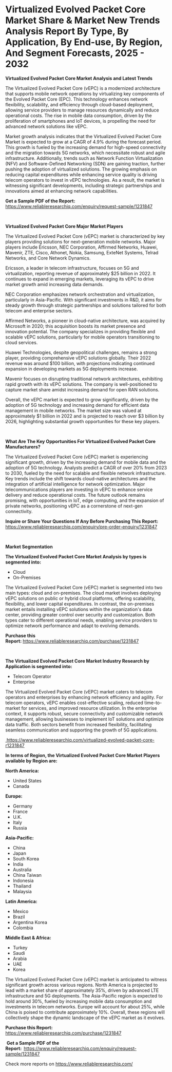 <p><h1>Virtualized Evolved Packet Core Market Share & Market New Trends Analysis Report By Type, By Application, By End-use, By Region, And Segment Forecasts, 2025 - 2032</h1></p><p><strong>Virtualized Evolved Packet Core Market Analysis and Latest Trends</strong></p>
<p><p>The Virtualized Evolved Packet Core (vEPC) is a modernized architecture that supports mobile network operations by virtualizing key components of the Evolved Packet Core (EPC). This technology enhances network flexibility, scalability, and efficiency through cloud-based deployment, allowing service providers to manage resources dynamically and reduce operational costs. The rise in mobile data consumption, driven by the proliferation of smartphones and IoT devices, is propelling the need for advanced network solutions like vEPC.</p><p>Market growth analysis indicates that the Virtualized Evolved Packet Core Market is expected to grow at a CAGR of 4.9% during the forecast period. This growth is fueled by the increasing demand for high-speed connectivity and the migration towards 5G networks, which necessitate robust and agile infrastructure. Additionally, trends such as Network Function Virtualization (NFV) and Software-Defined Networking (SDN) are gaining traction, further pushing the adoption of virtualized solutions. The growing emphasis on reducing capital expenditures while enhancing service quality is driving telecom operators to invest in vEPC technologies. As a result, the market is witnessing significant developments, including strategic partnerships and innovations aimed at enhancing network capabilities.</p></p>
<p><strong>Get a Sample PDF of the Report:&nbsp;</strong> <a href="https://www.reliableresearchiq.com/enquiry/request-sample/1231847?utm_campaign=2276&utm_medium=2&utm_source=Github&utm_content=ia&utm_term=08042025&utm_id=virtualized-evolved-packet-core">https://www.reliableresearchiq.com/enquiry/request-sample/1231847</a></p>
<p>&nbsp;</p>
<p><strong>Virtualized Evolved Packet Core Major Market Players</strong></p>
<p><p>The Virtualized Evolved Packet Core (vEPC) market is characterized by key players providing solutions for next-generation mobile networks. Major players include Ericsson, NEC Corporation, Affirmed Networks, Huawei, Mavenir, ZTE, Cisco, Athonet, Nokia, Samsung, ExteNet Systems, Telrad Networks, and Core Network Dynamics. </p><p>Ericsson, a leader in telecom infrastructure, focuses on 5G and virtualization, reporting revenue of approximately $25 billion in 2022. It continues to expand in emerging markets, leveraging its vEPC to drive market growth amid increasing data demands.</p><p>NEC Corporation emphasizes network orchestration and virtualization, particularly in Asia-Pacific. With significant investments in R&D, it aims for steady growth through strategic partnerships and solutions tailored for both telecom and enterprise sectors.</p><p>Affirmed Networks, a pioneer in cloud-native architecture, was acquired by Microsoft in 2020; this acquisition boosts its market presence and innovation potential. The company specializes in providing flexible and scalable vEPC solutions, particularly for mobile operators transitioning to cloud services.</p><p>Huawei Technologies, despite geopolitical challenges, remains a strong player, providing comprehensive vEPC solutions globally. Their 2022 revenue was around $100 billion, with projections indicating continued expansion in developing markets as 5G deployments increase.</p><p>Mavenir focuses on disrupting traditional network architectures, exhibiting rapid growth with its vEPC solutions. The company is well-positioned to capture market share amidst increasing demand for open RAN solutions.</p><p>Overall, the vEPC market is expected to grow significantly, driven by the adoption of 5G technology and increasing demand for efficient data management in mobile networks. The market size was valued at approximately $1 billion in 2022 and is projected to reach over $3 billion by 2026, highlighting substantial growth opportunities for these key players.</p></p>
<p>&nbsp;</p>
<p><strong>What Are The Key Opportunities For Virtualized Evolved Packet Core Manufacturers?</strong></p>
<p><p>The Virtualized Evolved Packet Core (vEPC) market is experiencing significant growth, driven by the increasing demand for mobile data and the adoption of 5G technology. Analysts predict a CAGR of over 20% from 2023 to 2030, fueled by the need for scalable and flexible network infrastructure. Key trends include the shift towards cloud-native architectures and the integration of artificial intelligence for network optimization. Major telecommunications players are investing in vEPC to enhance service delivery and reduce operational costs. The future outlook remains promising, with opportunities in IoT, edge computing, and the expansion of private networks, positioning vEPC as a cornerstone of next-gen connectivity.</p></p>
<p><strong>Inquire or Share Your Questions If Any Before Purchasing This Report:</strong> <a href="https://www.reliableresearchiq.com/enquiry/pre-order-enquiry/1231847?utm_campaign=2276&utm_medium=2&utm_source=Github&utm_content=ia&utm_term=08042025&utm_id=virtualized-evolved-packet-core">https://www.reliableresearchiq.com/enquiry/pre-order-enquiry/1231847</a></p>
<p>&nbsp;</p>
<p><strong>Market Segmentation</strong></p>
<p><strong>The Virtualized Evolved Packet Core Market Analysis by types is segmented into:</strong></p>
<p><ul><li>Cloud</li><li>On-Premises</li></ul></p>
<p><p>The Virtualized Evolved Packet Core (vEPC) market is segmented into two main types: cloud and on-premises. The cloud market involves deploying vEPC solutions on public or hybrid cloud platforms, offering scalability, flexibility, and lower capital expenditures. In contrast, the on-premises market entails installing vEPC solutions within the organization's data center, providing greater control over security and customization. Both types cater to different operational needs, enabling service providers to optimize network performance and adapt to evolving demands.</p></p>
<p><strong>Purchase this Report:&nbsp;</strong><a href="https://www.reliableresearchiq.com/purchase/1231847?utm_campaign=2276&utm_medium=2&utm_source=Github&utm_content=ia&utm_term=08042025&utm_id=virtualized-evolved-packet-core">https://www.reliableresearchiq.com/purchase/1231847</a></p>
<p>&nbsp;</p>
<p><strong>The Virtualized Evolved Packet Core Market Industry Research by Application is segmented into:</strong></p>
<p><ul><li>Telecom Operator</li><li>Enterprise</li></ul></p>
<p><p>The Virtualized Evolved Packet Core (vEPC) market caters to telecom operators and enterprises by enhancing network efficiency and agility. For telecom operators, vEPC enables cost-effective scaling, reduced time-to-market for services, and improved resource utilization. In the enterprise context, it supports robust, secure connectivity and customizable network management, allowing businesses to implement IoT solutions and optimize data traffic. Both sectors benefit from increased flexibility, facilitating seamless communication and supporting the growth of 5G applications.</p></p>
<p><a href="https://www.reliableresearchiq.com/virtualized-evolved-packet-core-r1231847?utm_campaign=2276&utm_medium=2&utm_source=Github&utm_content=ia&utm_term=08042025&utm_id=virtualized-evolved-packet-core">&nbsp;https://www.reliableresearchiq.com/virtualized-evolved-packet-core-r1231847</a></p>
<p><strong>In terms of Region, the Virtualized Evolved Packet Core Market Players available by Region are:</strong></p>
<p>
    <p> <strong> North America: </strong>
        <ul>
            <li>United States</li>
            <li>Canada</li>
        </ul>
        </p> 
    <p> <strong> Europe: </strong>
        <ul>
            <li>Germany</li>
            <li>France</li>
            <li>U.K.</li>
            <li>Italy</li>
            <li>Russia</li>
        </ul>
        </p> 
    <p> <strong> Asia-Pacific: </strong>
        <ul>
            <li>China</li>
            <li>Japan</li>
            <li>South Korea</li>
            <li>India</li>
            <li>Australia</li>
            <li>China Taiwan</li>
            <li>Indonesia</li>
            <li>Thailand</li>
            <li>Malaysia</li>
        </ul>
        </p> 
    <p> <strong> Latin America: </strong>
        <ul>
            <li>Mexico</li>
            <li>Brazil</li>
            <li>Argentina Korea</li>
            <li>Colombia</li>
        </ul>
        </p> 
    <p> <strong> Middle East & Africa: </strong>
        <ul>
            <li>Turkey</li>
            <li>Saudi</li>
            <li>Arabia</li>
            <li>UAE</li>
            <li>Korea</li>
        </ul>
    </p>
    </p>
<p><p>The Virtualized Evolved Packet Core (vEPC) market is anticipated to witness significant growth across various regions. North America is projected to lead with a market share of approximately 35%, driven by advanced LTE infrastructure and 5G deployments. The Asia-Pacific region is expected to hold around 30%, fueled by increasing mobile data consumption and investments in telecom networks. Europe will account for about 25%, while China is poised to contribute approximately 10%. Overall, these regions will collectively shape the dynamic landscape of the vEPC market as it evolves.</p></p>
<p><strong>Purchase this Report: </strong><a href="https://www.reliableresearchiq.com/purchase/1231847?utm_campaign=2276&utm_medium=2&utm_source=Github&utm_content=ia&utm_term=08042025&utm_id=virtualized-evolved-packet-core">https://www.reliableresearchiq.com/purchase/1231847</a></p>
<p>&nbsp;<strong>Get a Sample PDF of the Report:&nbsp;&nbsp;</strong><a href="https://www.reliableresearchiq.com/enquiry/request-sample/1231847?utm_campaign=2276&utm_medium=2&utm_source=Github&utm_content=ia&utm_term=08042025&utm_id=virtualized-evolved-packet-core">https://www.reliableresearchiq.com/enquiry/request-sample/1231847</a></p>
<p><strong></strong></p>
<p>Check more reports on <a href="https://www.reliableresearchiq.com/?utm_campaign=2276&utm_medium=2&utm_source=Github&utm_content=ia&utm_term=08042025&utm_id=virtualized-evolved-packet-core">https://www.reliableresearchiq.com/</a></p>